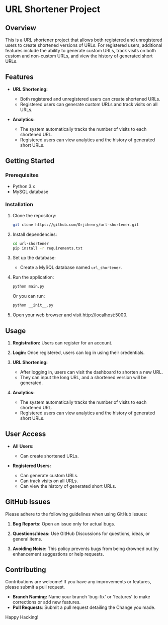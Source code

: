 # URL Shortener Project

## Overview

This is a URL shortener project that allows both registered and unregistered users to create shortened versions of URLs. For registered users, additional features include the ability to generate custom URLs, track visits on both custom and non-custom URLs, and view the history of generated short URLs.

## Features

- **URL Shortening:**
  - Both registered and unregistered users can create shortened URLs.
  - Registered users can generate custom URLs and track visits on all URLs.

- **Analytics:**
  - The system automatically tracks the number of visits to each shortened URL.
  - Registered users can view analytics and the history of generated short URLs.

## Getting Started

### Prerequisites

- Python 3.x
- MySQL database

### Installation

1. Clone the repository:

    ```bash
    git clone https://github.com/Orjihenry/url-shortener.git
    ```

2. Install dependencies:

    ```bash
    cd url-shortener
    pip install -r requirements.txt
    ```

3. Set up the database:

    - Create a MySQL database named `url_shortener`.

4. Run the application:

    ```bash
    python main.py
    ```
   Or you can run:
    ```bash
   python __init__.py
   ```

5. Open your web browser and visit [http://localhost:5000](http://localhost:5000).

## Usage

1. **Registration:** Users can register for an account.

2. **Login:** Once registered, users can log in using their credentials.

3. **URL Shortening:**
    - After logging in, users can visit the dashboard to shorten a new URL.
    - They can input the long URL, and a shortened version will be generated.

4. **Analytics:**
    - The system automatically tracks the number of visits to each shortened URL.
    - Registered users can view analytics and the history of generated short URLs.

## User Access

- **All Users:**
  - Can create shortened URLs.

- **Registered Users:**
  - Can generate custom URLs.
  - Can track visits on all URLs.
  - Can view the history of generated short URLs.

## GitHub Issues

Please adhere to the following guidelines when using GitHub Issues:

1. **Bug Reports:** Open an issue only for actual bugs.

2. **Questions/Ideas:** Use GitHub Discussions for questions, ideas, or general items.

3. **Avoiding Noise:** This policy prevents bugs from being drowned out by enhancement suggestions or help requests.

## Contributing

Contributions are welcome! If you have any improvements or features, please submit a pull request.

  - **Branch Naming:** Name your branch 'bug-fix' or 'features' to make corrections or add new features.
  - **Pull Requests**: Submit a pull request detailing the Change you made.

Happy Hacking!
